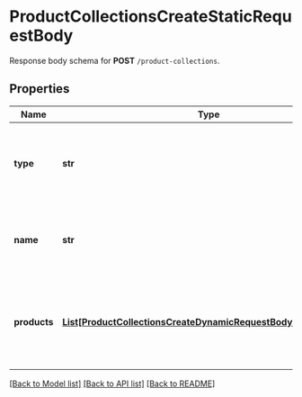 # ProductCollectionsCreateStaticRequestBody

Response body schema for **POST** `/product-collections`.

## Properties
Name | Type | Description | Notes
------------ | ------------- | ------------- | -------------
**type** | **str** | Show that the product collection is static (manually selected products). | [default to 'STATIC']
**name** | **str** | Unique user-defined product collection name. | 
**products** | [**List[ProductCollectionsCreateDynamicRequestBodyProductsItem]**](ProductCollectionsCreateDynamicRequestBodyProductsItem.md) | Defines a set of products for a &#x60;STATIC&#x60; product collection type. | [optional] 

[[Back to Model list]](../README.md#documentation-for-models) [[Back to API list]](../README.md#documentation-for-api-endpoints) [[Back to README]](../README.md)


